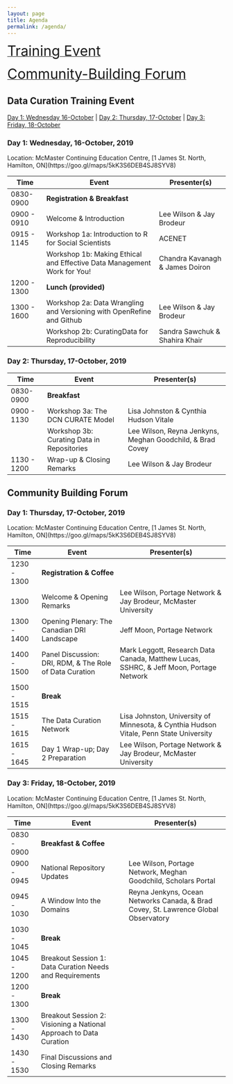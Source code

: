 ```yaml
---
layout: page
title: Agenda
permalink: /agenda/
---
```


<a href="../agenda#data-curation-training-event"><font size="6">Training Event</font></a>  

<a href="../agenda#community-building-forum"><font size="6">Community-Building Forum</font></a>

## <a name="data-curation-training-event"></a>Data Curation Training Event


<p><a href="#day-1">Day 1: Wednesday 16-October</a> |
<a href="#day-2">Day 2: Thursday, 17-October</a> |
<a href="#day-3">Day 3: Friday, 18-October</a></p>

<h3 id="day-1">Day 1: Wednesday, 16-October, 2019</h3>

<p class="post-meta">Location: McMaster Continuing Education Centre, [1 James St. North, Hamilton, ON](https://goo.gl/maps/5kK3S6DEB4SJ8SYV8)</p>

<table class="one">
  <thead>
    <tr>
	<th>Time</th>
	<th>Event</th>
	<th>Presenter(s)</th>
    </tr>
  </thead>	
<tbody>
    <tr>
	<td>0830-0900</td>
	<td colspan="2"><strong>Registration & Breakfast</strong></td>
    </tr>
    <tr>
        <td>0900 - 0910</td>
        <td>Welcome & Introduction</td>
	<td>Lee Wilson & Jay Brodeur</td>
    </tr>
    <tr>
    	<td>0915 - 1145</td>
    	<td>Workshop 1a: Introduction to R for Social Scientists</td>
    	<td>ACENET</td>
    </tr>
    <tr>
    	<td></td>
    	<td>Workshop 1b: Making Ethical and Effective Data Management Work for You!</td>
    	<td>Chandra Kavanagh & James Doiron</td>
    </tr>
    <tr>
	 <td>1200 - 1300</td>
	 <td colspan="2"><strong>Lunch (provided)</strong></td>
    </tr>
    <tr>	
	<td>1300 - 1600</td>
    	<td>Workshop 2a: Data Wrangling and Versioning with OpenRefine and Github</td>
    	<td>Lee Wilson & Jay Brodeur</td>
    </tr>
    <tr>	
	<td></td>
    	<td>Workshop 2b: CuratingData for Reproducibility</td>
    	<td>Sandra Sawchuk & Shahira Khair</td>
    </tr>
</tbody>
</table>
    
    
<h3 id="day-2">Day 2: Thursday, 17-October, 2019</h3>


<table class="one">
  <thead>
    <tr>
	<th>Time</th>
	<th>Event</th>
	<th>Presenter(s)</th>
    </tr>
  </thead>	
  <tbody>
    <tr>
	<td>0830-0900</td>
	<td colspan="2"><strong>Breakfast</strong></td>
    </tr>
    <tr>
    	<td>0900 - 1130</td>
    	<td>Workshop 3a: The DCN CURATE Model</td>
    	<td>Lisa Johnston & Cynthia Hudson Vitale</td>
    </tr>
    <tr>
    	<td></td>
    	<td>Workshop 3b: Curating Data in Repositories</td>
    	<td>Lee Wilson, Reyna Jenkyns, Meghan Goodchild, & Brad Covey</td>
    </tr>
    <tr>
	 <td>1130 - 1200</td>
	 <td>Wrap-up & Closing Remarks</td>
    	 <td>Lee Wilson & Jay Brodeur</td>
    </tr>
  </tbody>
</table>


## <a name="community-building-forum"></a> Community Building Forum

<h3>Day 1: Thursday, 17-October, 2019</h3>
<p class="post-meta">Location: McMaster Continuing Education Centre, [1 James St. North, Hamilton, ON](https://goo.gl/maps/5kK3S6DEB4SJ8SYV8)</p>

<table class="one">
  <thead>
    <tr>
	<th>Time</th>
	<th>Event</th>
	<th>Presenter(s)</th>
    </tr>
  </thead>	
  <tbody>
    <tr>
	<td>1230 - 1300</td>
	<td colspan="2"><strong>Registration & Coffee</strong></td>
    </tr>
    <tr>
        <td>1300</td>
        <td>Welcome & Opening Remarks</td>
	<td>Lee Wilson, Portage Network & Jay Brodeur, McMaster University</td>
    </tr>
    <tr>
    	<td>1300 - 1400</td>
    	<td>Opening Plenary: The Canadian DRI Landscape</td>
    	<td>Jeff Moon, Portage Network</td>
    </tr>
    <tr>
    	<td>1400 - 1500</td>
    	<td>Panel Discussion: DRI, RDM, & The Role of Data Curation</td>
    	<td>Mark Leggott, Research Data Canada, Matthew Lucas, SSHRC, & Jeff Moon, Portage Network </td>
    </tr>
    <tr>
	 <td>1500 - 1515</td>
	 <td colspan="2"><strong>Break</strong></td>
    </tr>
    <tr>	
	<td>1515 - 1615</td>
    	<td>The Data Curation Network</td>
    	<td>Lisa Johnston, University of Minnesota, & Cynthia Hudson Vitale, Penn State University</td>
    </tr>
    <tr>	
	<td>1615 - 1645</td>
    	<td>Day 1 Wrap-up; Day 2 Preparation</td>
    	<td>Lee Wilson, Portage Network & Jay Brodeur, McMaster University</td>
    </tr>
  </tbody>
</table>


<h3 id="day-3">Day 3: Friday, 18-October, 2019</h3>
<p class="post-meta">Location: McMaster Continuing Education Centre, [1 James St. North, Hamilton, ON](https://goo.gl/maps/5kK3S6DEB4SJ8SYV8)</p>

<table class="one">
  <thead>
    <tr>
	<th>Time</th>
	<th>Event</th>
	<th>Presenter(s)</th>
    </tr>
  </thead>	
  <tbody>
    <tr>
	<td>0830 - 0900</td>
	<td colspan="2"><strong>Breakfast & Coffee</strong></td>
    </tr>
    <tr>
        <td>0900 - 0945</td>
        <td>National Repository Updates</td>
	<td>Lee Wilson, Portage Network, Meghan Goodchild, Scholars Portal</td>
    </tr>
    <tr>
    	<td>0945 - 1030</td>
    	<td>A Window Into the Domains</td>
    	<td>Reyna Jenkyns, Ocean Networks Canada, & Brad Covey, St. Lawrence Global Observatory</td>
    </tr>
    <tr>
	 <td>1030 - 1045</td>
	 <td colspan="2"><strong>Break</strong></td>
    </tr>
    <tr>
    	<td>1045 - 1200</td>
    	<td>Breakout Session 1: Data Curation Needs and Requirements</td>
    	<td></td>
    </tr>	
    <tr>	
	<td>1200 - 1300</td>
	<td colspan="2"><strong>Break</strong></td>
    </tr>
    <tr>	
	<td>1300 - 1430</td>
    	<td>Breakout Session 2: Visioning a National Approach to Data Curation</td>
    	<td></td>
    </tr>
    <tr>	
	<td>1430 - 1530</td>
    	<td>Final Discussions and Closing Remarks</td>
    	<td></td>
    </tr>
  </tbody>
</table>

